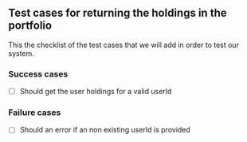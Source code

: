 ## Test cases for returning the holdings in the portfolio

This the checklist of the test cases that we will add in order to test our system.

### Success cases

- [ ] Should get the user holdings for a valid userId

### Failure cases

- [ ] Should an error if an non existing userId is provided